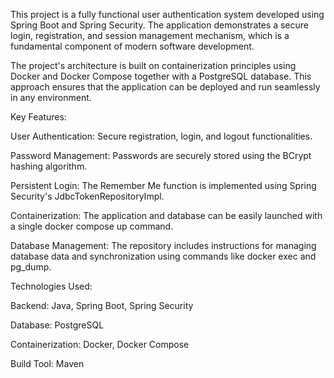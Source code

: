 This project is a fully functional user authentication system developed using Spring Boot and Spring Security. The application demonstrates a secure login, registration, and session management mechanism, which is a fundamental component of modern software development.

The project's architecture is built on containerization principles using Docker and Docker Compose together with a PostgreSQL database. This approach ensures that the application can be deployed and run seamlessly in any environment.

Key Features:

User Authentication: Secure registration, login, and logout functionalities.

Password Management: Passwords are securely stored using the BCrypt hashing algorithm.

Persistent Login: The Remember Me function is implemented using Spring Security's JdbcTokenRepositoryImpl.

Containerization: The application and database can be easily launched with a single docker compose up command.

Database Management: The repository includes instructions for managing database data and synchronization using commands like docker exec and pg_dump.

Technologies Used:

Backend: Java, Spring Boot, Spring Security

Database: PostgreSQL

Containerization: Docker, Docker Compose

Build Tool: Maven
